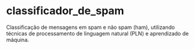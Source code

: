 # classificador_de_spam
Classificação de mensagens em spam e não spam (ham), utilizando técnicas de processamento de linguagem natural (PLN) e aprendizado de máquina.
